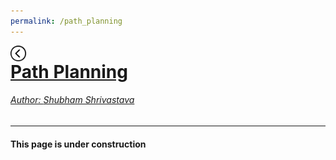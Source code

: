 ```yaml
---
permalink: /path_planning
---
```


<a href="../../index.html"><img style="float: left;" src="/img/back_button.png" height="25" width="25">

# Path Planning

###### Author: *[Shubham Shrivastava](http://www.towardsautonomy.com/#shubham)*   

---

#### This page is under construction
